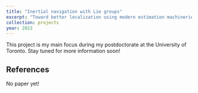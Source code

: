 ```yaml
---
title: "Inertial navigation with Lie groups"
excerpt: "Toward better localization using modern estimation machineries<br/><img src='/images/projects/IMU/preview.jpg'>"
collection: projects
year: 2022
---
```


This project is my main focus during my postdoctorate at the University of Toronto.
Stay tuned for more information soon!

References
------
No paper yet!
